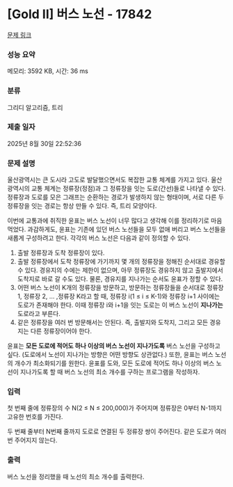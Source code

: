 # [Gold II] 버스 노선 - 17842 

[문제 링크](https://www.acmicpc.net/problem/17842) 

### 성능 요약

메모리: 3592 KB, 시간: 36 ms

### 분류

그리디 알고리즘, 트리

### 제출 일자

2025년 8월 30일 22:52:36

### 문제 설명

<p>울산광역시는 큰 도시라 고도로 발달했으면서도 복잡한 교통 체계를 가지고 있다. 울산광역시의 교통 체계는 정류장(정점)과 그 정류장을 잇는 도로(간선)들로 나타낼 수 있다. 정류장과 도로를 모은 그래프는 순환하는 경로가 발생하지 않는 형태이며, 서로 다른 두 정류장을 잇는 경로는 항상 만들 수 있다. 즉, 트리 모양이다.</p>

<p>이번에 교통과에 취직한 윤표는 버스 노선이 너무 많다고 생각해 이를 정리하기로 마음먹었다. 과감하게도, 윤표는 기존에 있던 버스 노선들을 모두 없애 버리고 버스 노선들을 새롭게 구성하려고 한다. 각각의 버스 노선은 다음과 같이 정의할 수 있다.</p>

<ol>
	<li>출발 정류장과 도착 정류장이 있다.</li>
	<li>출발 정류장에서 도착 정류장에 가기까지 몇 개의 정류장을 정해진 순서대로 경유할 수 있다. 경유지의 수에는 제한이 없으며, 아무 정류장도 경유하지 않고 출발지에서 도착지로 바로 갈 수도 있다. 물론, 경유지를 지나가는 순서도 윤표가 정할 수 있다.</li>
	<li>어떤 버스 노선이 K개의 정류장을 방문하고, 방문하는 정류장들을 순서대로 정류장 1, 정류장 2, … ,정류장 K라고 할 때, 정류장 i(1 ≤ i ≤ K-1)와 정류장 i+1 사이에는 도로가 존재해야 한다. 이때 정류장 i와 i+1을 잇는 도로는 이 버스 노선이 <strong>지나가는</strong> 도로라고 부른다.</li>
	<li>같은 정류장을 여러 번 방문해서는 안된다. 즉, 출발지와 도착지, 그리고 모든 경유지는 다른 정류장이어야 한다.</li>
</ol>

<p>윤표는 <strong>모든 도로에 적어도 하나 이상의 버스 노선이 지나가도록</strong> 버스 노선을 구성하고 싶다. (도로에서 노선이 지나가는 방향은 어떤 방향도 상관없다.) 또한, 윤표는 버스 노선의 개수가 최소화되기를 원한다. 윤표를 도와, 모든 도로에 적어도 하나 이상의 버스 노선이 지나가도록 할 때 버스 노선의 최소 개수를 구하는 프로그램을 작성하자.</p>

### 입력 

 <p>첫 번째 줄에 정류장의 수 N(2 ≤ N ≤ 200,000)가 주어지며 정류장은 0부터 N-1까지 고유한 번호를 가진다.</p>

<p>두 번째 줄부터 N번째 줄까지 도로로 연결된 두 정류장 쌍이 주어진다. 같은 도로가 여러 번 주어지지 않는다.</p>

### 출력 

 <p>버스 노선을 정리했을 때 노선의 최소 개수를 출력한다.</p>

